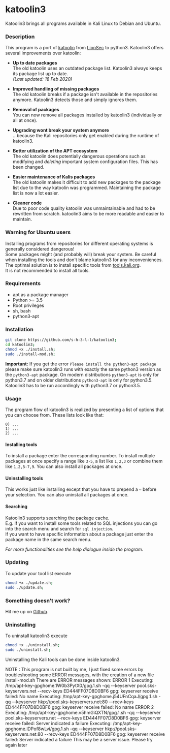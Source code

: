 # katoolin3
Katoolin3 brings all programs available in Kali Linux to Debian and Ubuntu.

### Description
This program is a port of [katoolin](https://github.com/LionSec/katoolin) from [LionSec](https://github.com/LionSec) to python3. Katoolin3 offers several improvements over katoolin:
- __Up to date packages__    
The old katoolin uses an outdated package list. Katoolin3 always keeps its package list up to date.  
_(Last updated: 18 Feb 2020)_

- __Improved handling of missing packages__   
The old katoolin breaks if a package isn't available in the repositories anymore. Katoolin3 detects those and simply ignores them.

- __Removal of packages__    
You can now remove all packages installed by katoolin3 (individually or all at once).

- __Upgrading wont break your system anymore__   
...because the Kali repositories only get enabled during the runtime of katoolin3.

- __Better utilization of the APT ecosystem__   
The old katoolin does potentially dangerous operations such as modifying and *deleting* important system configuration files. This has been changed.

- __Easier maintenance of Kalis packages__   
The old katoolin makes it difficult to add new packages to the package list due to the way katoolin was programmed. Maintaining the package list is now a lot easier.

- __Cleaner code__   
Due to poor code quality katoolin was unmaintainable and had to be rewritten from scratch. katoolin3 aims to be more readable and easier to maintain.

### Warning for Ubuntu users
Installing programs from repositories for different operating systems
is generally considered dangerous!   
Some packages might (and probably will) break
your system. Be careful when installing the tools and don't blame katoolin3 for
any inconveniences.   
The optimal solution is to install specific tools from
[tools.kali.org](https://tools.kali.org/tools-listing).     
It is not recommended to install all tools.

### Requirements
- apt as a package manager
- Python >= 3.5
- Root privileges
- sh, bash
- python3-apt

### Installation
```bash
git clone https://github.com/s-h-3-l-l/katoolin3;
cd katoolin3;
chmod +x ./install.sh;
sudo ./install-mod.sh;
```

__Important:__ If you get the error ```Please install the python3-apt package```
please make sure katoolin3 runs with exactly the same python3 version as the
```python3-apt``` package. On modern distributions ```python3-apt``` is only for python3.7 and
on older distributions ```python3-apt``` is only for python3.5. Katoolin3 has to be run accordingly
with python3.7 or python3.5.

### Usage
The program flow of katoolin3 is realized by presenting
a list of options that you can choose from.
These lists look like that:  
```
0) ...  
1) ...  
2) ...
```
#### Installing tools
To install a package enter the corresponding number.
To install multiple packages at once specify a range like ```3-5```, a list like ```1,2,3``` or combine them like ```1,2,5-7,9```.
You can also install all packages at once.

#### Uninstalling tools
This works just like installing except that you have to prepend a ```~``` before your selection. You can also uninstall all packages at once.

#### Searching
Katoolin3 supports searching the package cache.  
 E.g. if you want to install some tools related to SQL injections you can go into the search menu and search for ```sql injection```.    
 If you want to have specific information about a package just enter the package name in the same search menu.   
   
   
   
*For more functionalities see the help dialogue inside the program.*

### Updating
To update your tool list execute  
```bash
chmod +x ./update.sh;
sudo ./update.sh;
```  

### Something doesn't work?
Hit me up on [Github](https://github.com/s-h-3-l-l/katoolin3/issues/new/choose).

### Uninstalling
To uninstall katoolin3 execute
```bash
chmod +x ./uninstall.sh;
sudo ./uninstall.sh;
```
Uninstalling the Kali tools can be done inside katoolin3.

NOTE :
This program is not built by me, I just fixed some errors by troubleshooting some ERROR messages, with the creation of a new file install-mod.sh
There are ERROR messages shown:
ERROR 1
Executing: /tmp/apt-key-gpghome.1W0b3PytX0/gpg.1.sh -qq --keyserver pool.sks-keyservers.net --recv-keys ED444FF07D8D0BF6
gpg: keyserver receive failed: No name
Executing: /tmp/apt-key-gpghome.j54UFnCqaJ/gpg.1.sh -qq --keyserver hkp://pool.sks-keyservers.net:80 --recv-keys ED444FF07D8D0BF6
gpg: keyserver receive failed: No name
ERROR 2
Executing: /tmp/apt-key-gpghome.v5hmGiQXTN/gpg.1.sh -qq --keyserver pool.sks-keyservers.net --recv-keys ED444FF07D8D0BF6
gpg: keyserver receive failed: Server indicated a failure
Executing: /tmp/apt-key-gpghome.lDPof8wLvi/gpg.1.sh -qq --keyserver hkp://pool.sks-keyservers.net:80 --recv-keys ED444FF07D8D0BF6
gpg: keyserver receive failed: Server indicated a failure
This may be a server issue. Please try again later

